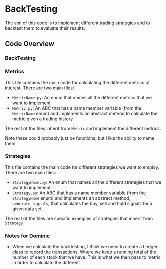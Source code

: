 # BackTesting 
The aim of this code is to implement different trading strategies and to backtest them to evaluate their results.  

## Code Overview
### BackTesting 

### Metrics 
This file contains the main code for calculating the different metrics of interest. There are two main files:
- `MetricName.py`: An enum that names all the different metrics that we want to implement
- `Metric.py`: An ABC that has a name member variable (from the `MetricName` enum) and implements an abstract method to calculate the metric given a trading history

The rest of the files inherit from `Metric` and implement the different metrics. 

Note these could probably just be functions, but I like the ability to name them.  

### Strategies
This file contains the main code for different strategies we want to employ. There are two main files:
- `StrategyName.py`: An enum that names all the different strategies that we want to implement.
- `Strategy.py`: An ABC that has a name member variable (from the `StrategyName` enum) and implements an abstract method, `generate_signals`, that calculates the buy, sell and hold signals for a given data set.

The rest of the files are specific examples of strategies that inherit from `Strategy`

### Notes for Dominic
- When we calculate the backtesting, I think we need to create a Ledger class to record the transactions. Where we keep a running total of the number of each stock that we have. This is what we then pass to metric in order to calculate the different 